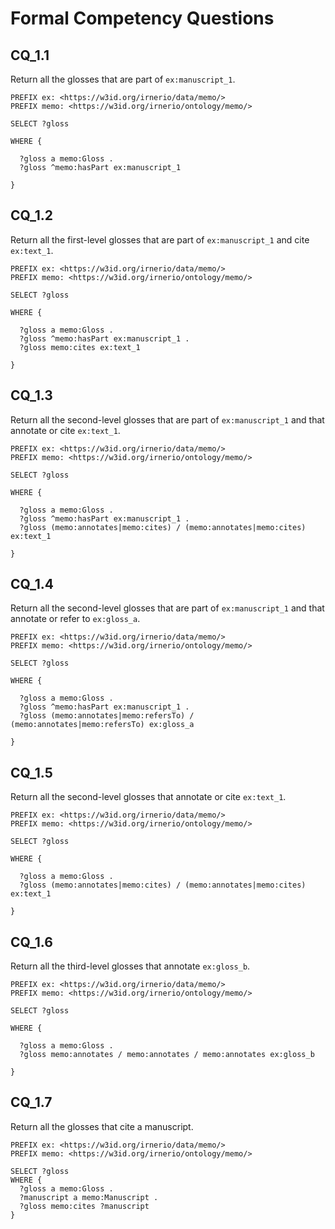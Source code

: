 # Formal Competency Questions

## CQ_1.1
Return all the glosses that are part of `ex:manuscript_1`.

```
PREFIX ex: <https://w3id.org/irnerio/data/memo/> 
PREFIX memo: <https://w3id.org/irnerio/ontology/memo/> 

SELECT ?gloss

WHERE {

  ?gloss a memo:Gloss .
  ?gloss ^memo:hasPart ex:manuscript_1
  
}
```

## CQ_1.2
Return all the first-level glosses that are part of `ex:manuscript_1` and cite `ex:text_1`.

```
PREFIX ex: <https://w3id.org/irnerio/data/memo/> 
PREFIX memo: <https://w3id.org/irnerio/ontology/memo/> 

SELECT ?gloss

WHERE {

  ?gloss a memo:Gloss .
  ?gloss ^memo:hasPart ex:manuscript_1 .
  ?gloss memo:cites ex:text_1
  
}
```

## CQ_1.3
Return all the second-level glosses that are part of `ex:manuscript_1` and that annotate or cite `ex:text_1`.

```
PREFIX ex: <https://w3id.org/irnerio/data/memo/> 
PREFIX memo: <https://w3id.org/irnerio/ontology/memo/> 

SELECT ?gloss

WHERE {

  ?gloss a memo:Gloss .
  ?gloss ^memo:hasPart ex:manuscript_1 .
  ?gloss (memo:annotates|memo:cites) / (memo:annotates|memo:cites) ex:text_1
  
}
```

## CQ_1.4
Return all the second-level glosses that are part of `ex:manuscript_1` and that annotate or refer to `ex:gloss_a`.

```
PREFIX ex: <https://w3id.org/irnerio/data/memo/>
PREFIX memo: <https://w3id.org/irnerio/ontology/memo/>

SELECT ?gloss

WHERE {

  ?gloss a memo:Gloss .
  ?gloss ^memo:hasPart ex:manuscript_1 .
  ?gloss (memo:annotates|memo:refersTo) / (memo:annotates|memo:refersTo) ex:gloss_a
  
}
```

## CQ_1.5
Return all the second-level glosses that annotate or cite `ex:text_1`.

```
PREFIX ex: <https://w3id.org/irnerio/data/memo/> 
PREFIX memo: <https://w3id.org/irnerio/ontology/memo/> 

SELECT ?gloss

WHERE {

  ?gloss a memo:Gloss .
  ?gloss (memo:annotates|memo:cites) / (memo:annotates|memo:cites) ex:text_1
  
}
```

## CQ_1.6
Return all the third-level glosses that annotate `ex:gloss_b`.

```
PREFIX ex: <https://w3id.org/irnerio/data/memo/> 
PREFIX memo: <https://w3id.org/irnerio/ontology/memo/> 

SELECT ?gloss

WHERE {

  ?gloss a memo:Gloss .
  ?gloss memo:annotates / memo:annotates / memo:annotates ex:gloss_b
  
}
```

## CQ_1.7
Return all the glosses that cite a manuscript.

```
PREFIX ex: <https://w3id.org/irnerio/data/memo/> 
PREFIX memo: <https://w3id.org/irnerio/ontology/memo/> 

SELECT ?gloss
WHERE {
  ?gloss a memo:Gloss .
  ?manuscript a memo:Manuscript .
  ?gloss memo:cites ?manuscript
}
```
